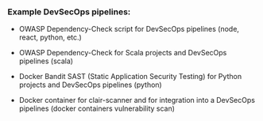 ### Example DevSecOps pipelines:

- OWASP Dependency-Check script for DevSecOps pipelines (node, react, python, etc.)

- OWASP Dependency-Check for Scala projects and DevSecOps pipelines (scala)

- Docker Bandit SAST (Static Application Security Testing) for Python projects and DevSecOps pipelines (python)

- Docker container for clair-scanner and for integration into a DevSecOps pipelines (docker containers vulnerability scan)
